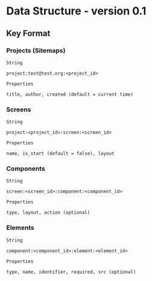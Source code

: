 # Data Structure - version 0.1

## Key Format

### Projects (Sitemaps)

    String 

    project:test@test.org:<project_id>

    Properties

    title, author, created (default = current time)

### Screens

    String

    project:<project_id>:screen:<screen_id>

    Properties

    name, is_start (default = false), layout

### Components

    String

    screen:<screen_id>:component:<component_id>

    Properties

    type, layout, action (optional)

### Elements

    String

    component:<component_id>:element:<element_id>

    Properties

    type, name, identifier, required, src (optional)
